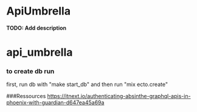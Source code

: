 # ApiUmbrella

**TODO: Add description**

# api_umbrella


### to create db run 
first, run db with "make start_db" and then run  "mix ecto.create"


###Ressources
https://itnext.io/authenticating-absinthe-graphql-apis-in-phoenix-with-guardian-d647ea45a69a